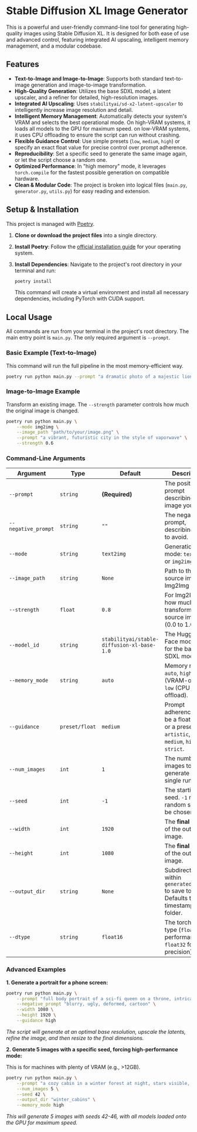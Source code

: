 # Stable Diffusion XL Image Generator

This is a powerful and user-friendly command-line tool for generating high-quality images using Stable Diffusion XL. It is designed for both ease of use and advanced control, featuring integrated AI upscaling, intelligent memory management, and a modular codebase.

## Features

- **Text-to-Image and Image-to-Image**: Supports both standard text-to-image generation and image-to-image transformation.
- **High-Quality Generation**: Utilizes the base SDXL model, a latent upscaler, and a refiner for detailed, high-resolution images.
- **Integrated AI Upscaling**: Uses `stabilityai/sd-x2-latent-upscaler` to intelligently increase image resolution and detail.
- **Intelligent Memory Management**: Automatically detects your system's VRAM and selects the best operational mode. On high-VRAM systems, it loads all models to the GPU for maximum speed. on low-VRAM systems, it uses CPU offloading to ensure the script can run without crashing.
- **Flexible Guidance Control**: Use simple presets (`low`, `medium`, `high`) or specify an exact float value for precise control over prompt adherence.
- **Reproducibility**: Set a specific seed to generate the same image again, or let the script choose a random one.
- **Optimized Performance**: In "high memory" mode, it leverages `torch.compile` for the fastest possible generation on compatible hardware.
- **Clean & Modular Code**: The project is broken into logical files (`main.py`, `generator.py`, `utils.py`) for easy reading and extension.

## Setup & Installation

This project is managed with [Poetry](https://python-poetry.org/).

1.  **Clone or download the project files** into a single directory.

2.  **Install Poetry**: Follow the [official installation guide](https://python-poetry.org/docs/#installation) for your operating system.

3.  **Install Dependencies**: Navigate to the project's root directory in your terminal and run:
    ```bash
    poetry install
    ```
    This command will create a virtual environment and install all necessary dependencies, including PyTorch with CUDA support.

## Local Usage

All commands are run from your terminal in the project's root directory. The main entry point is `main.py`. The only required argument is `--prompt`.

### Basic Example (Text-to-Image)

This command will run the full pipeline in the most memory-efficient way.

```bash
poetry run python main.py --prompt "a dramatic photo of a majestic lion in the savanna, cinematic lighting, 8k"
```

### Image-to-Image Example

Transform an existing image. The `--strength` parameter controls how much the original image is changed.

```bash
poetry run python main.py \
    --mode img2img \
    --image_path "path/to/your/image.png" \
    --prompt "a vibrant, futuristic city in the style of vaporwave" \
    --strength 0.6
```

### Command-Line Arguments

| Argument | Type | Default | Description |
| --- | --- | --- | --- |
| `--prompt` | `string` | **(Required)** | The positive prompt describing the image you want. |
| `--negative_prompt` | `string` | `""` | The negative prompt, describing what to avoid. |
| `--mode` | `string` | `text2img` | Generation mode: `text2img` or `img2img`. |
| `--image_path` | `string` | `None` | Path to the source image for Img2Img mode. |
| `--strength` | `float` | `0.8` | For Img2Img, how much to transform the source image (0.0 to 1.0). |
| `--model_id` | `string` | `stabilityai/stable-diffusion-xl-base-1.0`| The Hugging Face model ID for the base SDXL model. |
| `--memory_mode` | `string` | `auto` | Memory mode: `auto`, `high` (VRAM-only), `low` (CPU offload). |
| `--guidance` | `preset/float` | `medium` | Prompt adherence. Can be a float (`8.2`) or a preset: `artistic`, `low`, `medium`, `high`, `strict`. |
| `--num_images` | `int` | `1` | The number of images to generate in a single run. |
| `--seed` | `int` | `-1` | The starting seed. `-1` means a random seed will be chosen. |
| `--width` | `int` | `1920` | The **final width** of the output image. |
| `--height` | `int` | `1080` | The **final height** of the output image. |
| `--output_dir` | `string` | `None` | Subdirectory within `generated_images` to save to. Defaults to a timestamped folder. |
| `--dtype` | `string` | `float16` | The torch data type (`float16` for performance, `float32` for precision). |

### Advanced Examples

**1. Generate a portrait for a phone screen:**

```bash
poetry run python main.py \
    --prompt "full body portrait of a sci-fi queen on a throne, intricate armor, cinematic" \
    --negative_prompt "blurry, ugly, deformed, cartoon" \
    --width 1080 \
    --height 1920 \
    --guidance high
```

*The script will generate at an optimal base resolution, upscale the latents, refine the image, and then resize to the final dimensions.*

**2. Generate 5 images with a specific seed, forcing high-performance mode:**

This is for machines with plenty of VRAM (e.g., >12GB).

```bash
poetry run python main.py \
    --prompt "a cozy cabin in a winter forest at night, stars visible, glowing windows" \
    --num_images 5 \
    --seed 42 \
    --output_dir "winter_cabins" \
    --memory_mode high
```

*This will generate 5 images with seeds 42-46, with all models loaded onto the GPU for maximum speed.*